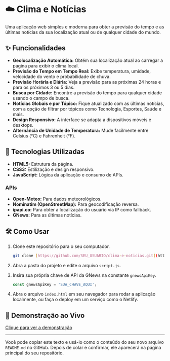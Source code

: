 # ☁️ Clima e Notícias

Uma aplicação web simples e moderna para obter a previsão do tempo e as últimas notícias da sua localização atual ou de qualquer cidade do mundo.

## ✨ Funcionalidades

* **Geolocalização Automática:** Obtém sua localização atual ao carregar a página para exibir o clima local.
* **Previsão do Tempo em Tempo Real:** Exibe temperatura, umidade, velocidade do vento e probabilidade de chuva.
* **Previsão Horária e Diária:** Veja a previsão para as próximas 24 horas e para os próximos 3 ou 5 dias.
* **Busca por Cidade:** Encontre a previsão do tempo para qualquer cidade usando o campo de busca.
* **Notícias Globais e por Tópico:** Fique atualizado com as últimas notícias, com a opção de filtrar por tópicos como Tecnologia, Esportes, Saúde e mais.
* **Design Responsivo:** A interface se adapta a dispositivos móveis e desktops.
* **Alternância de Unidade de Temperatura:** Mude facilmente entre Celsius (°C) e Fahrenheit (°F).

## 🚀 Tecnologias Utilizadas

* **HTML5:** Estrutura da página.
* **CSS3:** Estilização e design responsivo.
* **JavaScript:** Lógica da aplicação e consumo de APIs.

### APIs
* **Open-Meteo:** Para dados meteorológicos.
* **Nominatim (OpenStreetMap):** Para geocodificação reversa.
* **ipapi.co:** Para obter a localização do usuário via IP como fallback.
* **GNews:** Para as últimas notícias.

## 🛠️ Como Usar

1.  Clone este repositório para o seu computador.
    ```bash
    git clone [https://github.com/SEU_USUARIO/clima-e-noticias.git](https://github.com/SEU_USUARIO/clima-e-noticias.git)
    ```
2.  Abra a pasta do projeto e edite o arquivo `script.js`.
3.  Insira sua própria chave de API da GNews na constante `gnewsApiKey`.

    ```javascript
    const gnewsApiKey = 'SUA_CHAVE_AQUI'; 
    ```

4.  Abra o arquivo `index.html` em seu navegador para rodar a aplicação localmente, ou faça o deploy em um serviço como o Netlify.

## 🔗 Demonstração ao Vivo

[Clique para ver a demonstração](https://SEU_LINK_NETLIFY.netlify.app/)

---

Você pode copiar este texto e usá-lo como o conteúdo do seu novo arquivo `README.md` no GitHub. Depois de colar e confirmar, ele aparecerá na página principal do seu repositório.
